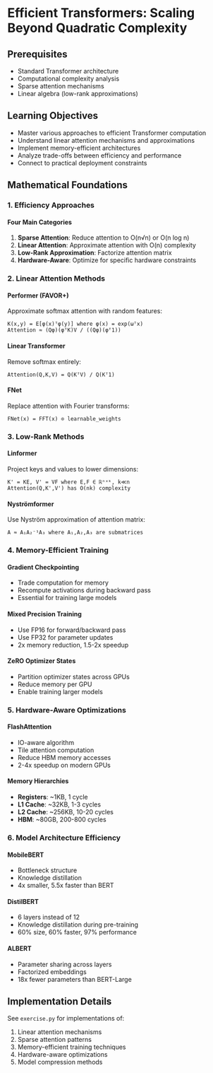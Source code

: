 # Efficient Transformers: Scaling Beyond Quadratic Complexity

## Prerequisites
- Standard Transformer architecture
- Computational complexity analysis
- Sparse attention mechanisms
- Linear algebra (low-rank approximations)

## Learning Objectives
- Master various approaches to efficient Transformer computation
- Understand linear attention mechanisms and approximations
- Implement memory-efficient architectures
- Analyze trade-offs between efficiency and performance
- Connect to practical deployment constraints

## Mathematical Foundations

### 1. Efficiency Approaches

#### Four Main Categories
1. **Sparse Attention**: Reduce attention to O(n√n) or O(n log n)
2. **Linear Attention**: Approximate attention with O(n) complexity
3. **Low-Rank Approximation**: Factorize attention matrix
4. **Hardware-Aware**: Optimize for specific hardware constraints

### 2. Linear Attention Methods

#### Performer (FAVOR+)
Approximate softmax attention with random features:
```
K(x,y) = E[φ(x)ᵀφ(y)] where φ(x) = exp(ωᵀx)
Attention ≈ (Qφ)(φᵀK)V / ((Qφ)(φᵀ1))
```

#### Linear Transformer
Remove softmax entirely:
```
Attention(Q,K,V) = Q(KᵀV) / Q(Kᵀ1)
```

#### FNet
Replace attention with Fourier transforms:
```
FNet(x) = FFT(x) ⊙ learnable_weights
```

### 3. Low-Rank Methods

#### Linformer
Project keys and values to lower dimensions:
```
K' = KE, V' = VF where E,F ∈ ℝⁿˣᵏ, k≪n
Attention(Q,K',V') has O(nk) complexity
```

#### Nyströmformer
Use Nyström approximation of attention matrix:
```
A ≈ A₁A₂⁻¹A₃ where A₁,A₂,A₃ are submatrices
```

### 4. Memory-Efficient Training

#### Gradient Checkpointing
- Trade computation for memory
- Recompute activations during backward pass
- Essential for training large models

#### Mixed Precision Training
- Use FP16 for forward/backward pass
- Use FP32 for parameter updates
- 2x memory reduction, 1.5-2x speedup

#### ZeRO Optimizer States
- Partition optimizer states across GPUs
- Reduce memory per GPU
- Enable training larger models

### 5. Hardware-Aware Optimizations

#### FlashAttention
- IO-aware algorithm
- Tile attention computation
- Reduce HBM memory accesses
- 2-4x speedup on modern GPUs

#### Memory Hierarchies
- **Registers**: ~1KB, 1 cycle
- **L1 Cache**: ~32KB, 1-3 cycles  
- **L2 Cache**: ~256KB, 10-20 cycles
- **HBM**: ~80GB, 200-800 cycles

### 6. Model Architecture Efficiency

#### MobileBERT
- Bottleneck structure
- Knowledge distillation
- 4x smaller, 5.5x faster than BERT

#### DistilBERT
- 6 layers instead of 12
- Knowledge distillation during pre-training
- 60% size, 60% faster, 97% performance

#### ALBERT
- Parameter sharing across layers
- Factorized embeddings
- 18x fewer parameters than BERT-Large

## Implementation Details

See `exercise.py` for implementations of:
1. Linear attention mechanisms
2. Sparse attention patterns
3. Memory-efficient training techniques
4. Hardware-aware optimizations
5. Model compression methods